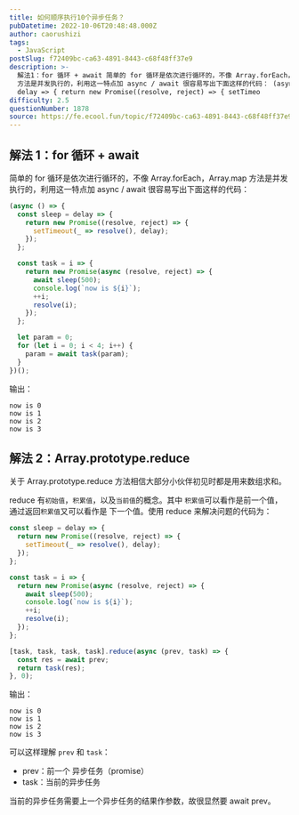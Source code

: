 ```yaml
---
title: 如何顺序执行10个异步任务？
pubDatetime: 2022-10-06T20:48:48.000Z
author: caorushizi
tags:
  - JavaScript
postSlug: f72409bc-ca63-4891-8443-c68f48ff37e9
description: >-
  解法1：for 循环 + await 简单的 for 循环是依次进行循环的，不像 Array.forEach，Array.map
  方法是并发执行的，利用这一特点加 async / await 很容易写出下面这样的代码： (async () => { const sleep =
  delay => { return new Promise((resolve, reject) => { setTimeo
difficulty: 2.5
questionNumber: 1878
source: https://fe.ecool.fun/topic/f72409bc-ca63-4891-8443-c68f48ff37e9
---
```


## 解法 1：for 循环 + await

简单的 for 循环是依次进行循环的，不像 Array.forEach，Array.map 方法是并发执行的，利用这一特点加 async / await 很容易写出下面这样的代码：

```js
(async () => {
  const sleep = delay => {
    return new Promise((resolve, reject) => {
      setTimeout(_ => resolve(), delay);
    });
  };

  const task = i => {
    return new Promise(async (resolve, reject) => {
      await sleep(500);
      console.log(`now is ${i}`);
      ++i;
      resolve(i);
    });
  };

  let param = 0;
  for (let i = 0; i < 4; i++) {
    param = await task(param);
  }
})();
```

输出：

```
now is 0
now is 1
now is 2
now is 3
```

## 解法 2：Array.prototype.reduce

关于 Array.prototype.reduce 方法相信大部分小伙伴初见时都是用来数组求和。

reduce 有`初始值`，`积累值`，以及`当前值`的概念。其中 `积累值`可以看作是前一个值，通过返回`积累值`又可以看作是 下一个值。使用 reduce 来解决问题的代码为：

```js
const sleep = delay => {
  return new Promise((resolve, reject) => {
    setTimeout(_ => resolve(), delay);
  });
};

const task = i => {
  return new Promise(async (resolve, reject) => {
    await sleep(500);
    console.log(`now is ${i}`);
    ++i;
    resolve(i);
  });
};

[task, task, task, task].reduce(async (prev, task) => {
  const res = await prev;
  return task(res);
}, 0);
```

输出：

```
now is 0
now is 1
now is 2
now is 3
```

可以这样理解 `prev` 和 `task`：

- prev：前一个 异步任务（promise）
- task：当前的异步任务

当前的异步任务需要上一个异步任务的结果作参数，故很显然要 await prev。
